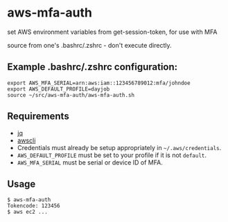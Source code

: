 # aws-mfa-auth

set AWS environment variables from get-session-token, for use with MFA

source from one's .bashrc/.zshrc - don't execute directly.

## Example .bashrc/.zshrc configuration:

    export AWS_MFA_SERIAL=arn:aws:iam::123456789012:mfa/johndoe
    export AWS_DEFAULT_PROFILE=dayjob
    source ~/src/aws-mfa-auth/aws-mfa-auth.sh

## Requirements

- [jq](https://github.com/stedolan/jq)
- [awscli](https://aws.amazon.com/cli/)
- Credentials must already be setup appropriately in `~/.aws/credentials`.
- `AWS_DEFAULT_PROFILE` must be set to your profile if it is not `default`.
- `AWS_MFA_SERIAL` must be serial or device ID of MFA.

## Usage

```
$ aws-mfa-auth
Tokencode: 123456
$ aws ec2 ...
```

